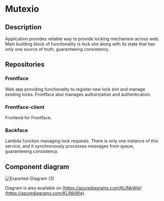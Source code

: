 # Mutexio

## Description

Application provides reliable way to provide locking mechanism across web. Main building block of functionality is lock slot along with its state that has only one source of truth, guaranteeing consistency.

## Repositories

### Frontface

Web app providing functionality to register new lock slot and manage existing locks. Frontface also manages authorization and authentication.

### Frontface-client

Frontend for Frontface.

### Backface

Lambda function managing lock requests. There is only one instance of this service, and it synchronously processes messages from queue, guaranteeing consistency.

## Component diagram


![Exported-Diagram (3)](https://github.com/Mutexify/.github/assets/57150712/a0aec7bb-5f88-4db2-8683-6c4578dfa747)


Diagram is also available on [https://azurediagrams.com/KLINkWle](https://azurediagrams.com/KLINkWle).

